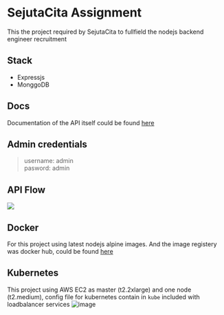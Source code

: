 # SejutaCita Assignment

This the project required by SejutaCita to fullfield the nodejs backend engineer recruitment

## Stack
* Expressjs
* MonggoDB

## Docs
Documentation of the API itself could be found [here](https://documenter.getpostman.com/view/11571298/TzseKmVG)

## Admin credentials
> username: admin <br>
> pasword: admin

## API Flow
<img src="https://i.ibb.co/2ZD4L7d/Sejuta-Cita.jpg" />

## Docker
For this project using latest nodejs alpine images. And the image registery was docker hub, could be found [here](https://hub.docker.com/r/reynadi17/sejutacita)

## Kubernetes
This project using AWS EC2 as master (t2.2xlarge) and one node (t2.medium), config file for kubernetes contain in `kube` included with loadbalancer services
![image](https://user-images.githubusercontent.com/43875921/127748396-e76a6daf-7b09-4ed4-b264-9f25e43143c0.png)
